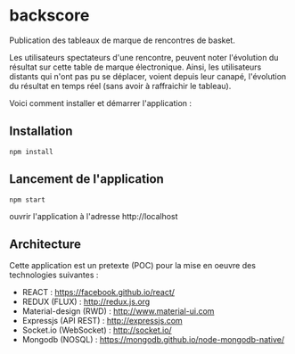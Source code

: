 # backscore
Publication des tableaux de marque de rencontres de basket.

Les utilisateurs spectateurs d'une rencontre, peuvent noter l'évolution du résultat sur cette table de marque
électronique. Ainsi, les utilisateurs distants qui n'ont pas pu se déplacer, voient depuis leur canapé, l'évolution
du résultat en temps réel (sans avoir à raffraichir le tableau).

Voici comment installer et démarrer l'application :

## Installation

```
npm install
```

## Lancement de l'application

```
npm start
```
ouvrir l'application à l'adresse http://localhost

## Architecture

Cette application est un pretexte (POC) pour la mise en oeuvre des technologies suivantes : 
* REACT : https://facebook.github.io/react/
* REDUX (FLUX) : http://redux.js.org
* Material-design (RWD) : http://www.material-ui.com
* Expressjs (API REST) : http://expressjs.com
* Socket.io (WebSocket) : http://socket.io/
* Mongodb (NOSQL) : https://mongodb.github.io/node-mongodb-native/
